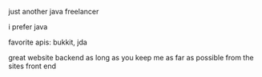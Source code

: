just another java freelancer

i prefer java

favorite apis: bukkit, jda

great website backend as long as you keep me as far as possible from the sites front end
